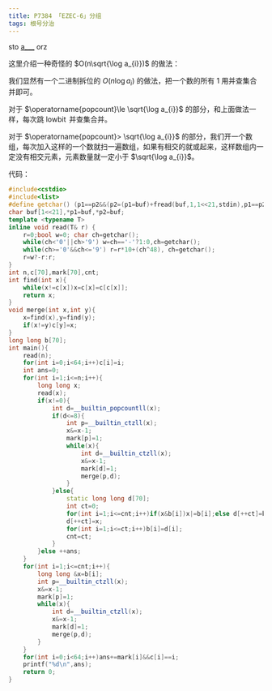 ```yaml
---
title: P7384 「EZEC-6」分组
tags: 根号分治
---
```


sto [a___](https://www.luogu.com.cn/user/35137) orz

这里介绍一种奇怪的 $O(n\sqrt{\log a_{i}})$ 的做法：

我们显然有一个二进制拆位的 $O(n\log a_i)$ 的做法，把一个数的所有 $1$ 用并查集合并即可。

对于 $\operatorname{popcount}\le \sqrt{\log a_{i}}$ 的部分，和上面做法一样，每次跳 $\operatorname{lowbit}$ 并查集合并。

对于 $\operatorname{popcount}> \sqrt{\log a_{i}}$ 的部分，我们开一个数组，每次加入这样的一个数就扫一遍数组，如果有相交的就或起来，这样数组内一定没有相交元素，元素数量就一定小于 $\sqrt{\log a_{i}}$。

代码：
```cpp
#include<cstdio>
#include<list>
#define getchar() (p1==p2&&(p2=(p1=buf)+fread(buf,1,1<<21,stdin),p1==p2)?EOF:*p1++)
char buf[1<<21],*p1=buf,*p2=buf;
template <typename T>
inline void read(T& r) {
	r=0;bool w=0; char ch=getchar();
	while(ch<'0'||ch>'9') w=ch=='-'?1:0,ch=getchar();
	while(ch>='0'&&ch<='9') r=r*10+(ch^48), ch=getchar();
	r=w?-r:r;
}
int n,c[70],mark[70],cnt;
int find(int x){
	while(x!=c[x])x=c[x]=c[c[x]];
	return x;
}
void merge(int x,int y){
	x=find(x),y=find(y);
	if(x!=y)c[y]=x;
}
long long b[70];
int main(){
	read(n);
	for(int i=0;i<64;i++)c[i]=i;
	int ans=0;
	for(int i=1;i<=n;i++){
		long long x;
		read(x);
		if(x!=0){
			int d=__builtin_popcountll(x);
			if(d<=8){
				int p=__builtin_ctzll(x);
				x&=x-1;
				mark[p]=1;
				while(x){
					int d=__builtin_ctzll(x);
					x&=x-1;
					mark[d]=1;
					merge(p,d);
				}
			}else{
				static long long d[70];
				int ct=0;
				for(int i=1;i<=cnt;i++)if(x&b[i])x|=b[i];else d[++ct]=b[i];
				d[++ct]=x;
				for(int i=1;i<=ct;i++)b[i]=d[i];
				cnt=ct;
			}
		}else ++ans;
	}
	for(int i=1;i<=cnt;i++){
		long long &x=b[i];
		int p=__builtin_ctzll(x);
		x&=x-1;
		mark[p]=1;
		while(x){
			int d=__builtin_ctzll(x);
			x&=x-1;
			mark[d]=1;
			merge(p,d);
		}
	}
	for(int i=0;i<64;i++)ans+=mark[i]&&c[i]==i;
	printf("%d\n",ans);
	return 0;
}
```